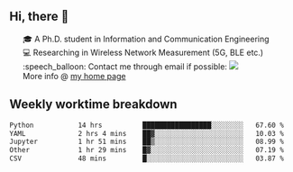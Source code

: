 <h2 > Hi, there 👋 </h3>

<div >
 <ul>
 🎓 A Ph.D. student in Information and Communication Engineering <br>
 💻 Researching in Wireless Network Measurement (5G, BLE etc.)<br>
 :speech_balloon: Contact me through email if possible: <a href="mailto:ethanjia@sjtu.edu.cn"><img src="https://img.shields.io/badge/-ethanjia@sjtu.edu.cn-c14438?style=plastic&logo=Gmail&logoColor=white&link=mailto:mailto:ethanjia@sjtu.edu.cn"></a> <br>
  More info @ <a href="https://haifengjia.github.io">my home page</a>
 </ul>
</div>

<h2 >
Weekly worktime breakdown
</h1>


<!--START_SECTION:waka-->

```txt
Python           14 hrs          █████████████████░░░░░░░░   67.60 %
YAML             2 hrs 4 mins    ██▓░░░░░░░░░░░░░░░░░░░░░░   10.03 %
Jupyter          1 hr 51 mins    ██▒░░░░░░░░░░░░░░░░░░░░░░   08.99 %
Other            1 hr 29 mins    █▓░░░░░░░░░░░░░░░░░░░░░░░   07.19 %
CSV              48 mins         █░░░░░░░░░░░░░░░░░░░░░░░░   03.87 %
```

<!--END_SECTION:waka-->


